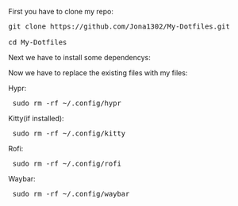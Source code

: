 First you have to clone my repo:

<pre>git clone https://github.com/Jona1302/My-Dotfiles.git
    
cd My-Dotfiles  </pre>

Next we have to install some dependencys:











Now we have to replace the existing files with my files:

Hypr:
<pre> sudo rm -rf ~/.config/hypr </pre>

Kitty(if installed):
<pre> sudo rm -rf ~/.config/kitty </pre>

Rofi:
<pre> sudo rm -rf ~/.config/rofi </pre>

Waybar:
<pre> sudo rm -rf ~/.config/waybar </pre>
